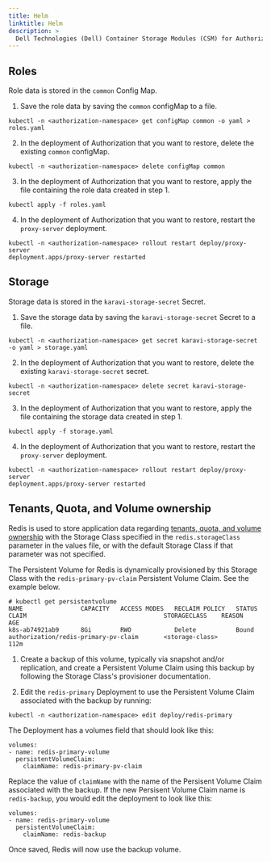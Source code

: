 ```yaml
---
title: Helm
linktitle: Helm
description: >
  Dell Technologies (Dell) Container Storage Modules (CSM) for Authorization Helm backup and restore
---
```


## Roles

Role data is stored in the `common` Config Map.

1. Save the role data by saving the `common` configMap to a file.

```
kubectl -n <authorization-namespace> get configMap common -o yaml > roles.yaml
```

2. In the deployment of Authorization that you want to restore, delete the existing `common` configMap.

```
kubectl -n <authorization-namespace> delete configMap common
```

3. In the deployment of Authorization that you want to restore, apply the file containing the role data created in step 1.

```
kubectl apply -f roles.yaml
```

4. In the deployment of Authorization that you want to restore, restart the `proxy-server` deployment.

```
kubectl -n <authorization-namespace> rollout restart deploy/proxy-server
deployment.apps/proxy-server restarted
```

## Storage

Storage data is stored in the `karavi-storage-secret` Secret.

1. Save the storage data by saving the `karavi-storage-secret` Secret to a file.

```
kubectl -n <authorization-namespace> get secret karavi-storage-secret -o yaml > storage.yaml
```

2. In the deployment of Authorization that you want to restore, delete the existing `karavi-storage-secret` secret.

```
kubectl -n <authorization-namespace> delete secret karavi-storage-secret
```

3. In the deployment of Authorization that you want to restore, apply the file containing the storage data created in step 1.

```
kubectl apply -f storage.yaml
```

4. In the deployment of Authorization that you want to restore, restart the `proxy-server` deployment.

```
kubectl -n <authorization-namespace> rollout restart deploy/proxy-server
deployment.apps/proxy-server restarted
```

## Tenants, Quota, and Volume ownership

Redis is used to store application data regarding [tenants, quota, and volume ownership](../../design#quota--volume-ownership) with the Storage Class specified in the `redis.storageClass` parameter in the values file, or with the default Storage Class if that parameter was not specified. 

The Persistent Volume for Redis is dynamically provisioned by this Storage Class with the `redis-primary-pv-claim` Persistent Volume Claim. See the example below.

```
# kubectl get persistentvolume
NAME                CAPACITY   ACCESS MODES   RECLAIM POLICY   STATUS     CLAIM                                      STORAGECLASS    REASON   AGE
k8s-ab74921ab9      8Gi        RWO            Delete           Bound      authorization/redis-primary-pv-claim       <storage-class>          112m
```

1. Create a backup of this volume, typically via snapshot and/or replication, and create a Persistent Volume Claim using this backup by following the Storage Class's provisioner documentation.

2. Edit the `redis-primary` Deployment to use the Persistent Volume Claim associated with the backup by running:

`kubectl -n <authorization-namespace> edit deploy/redis-primary`

The Deployment has a volumes field that should look like this: 

```
volumes:
- name: redis-primary-volume
  persistentVolumeClaim:
    claimName: redis-primary-pv-claim
```

Replace the value of `claimName` with the name of the Persisent Volume Claim associated with the backup. If the new Persisent Volume Claim name is `redis-backup`, you would edit the deployment to look like this:

```
volumes:
- name: redis-primary-volume
  persistentVolumeClaim:
    claimName: redis-backup
```

Once saved, Redis will now use the backup volume.